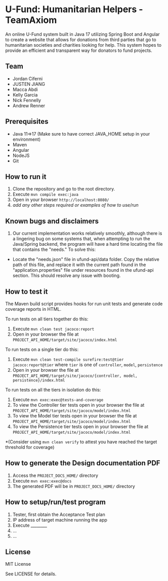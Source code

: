 # U-Fund: Humanitarian Helpers - TeamAxiom

An online U-Fund system built in Java 17 utilizing Spring Boot and Angular to create a website that allows for donations from third parties that go to humanitarian societies and charities looking for help. This system hopes to provide an efficient and transparent way for donators to fund projects.
  
## Team

- Jordan Ciferni
- JUSTEN JIANG
- Macca Abdi
- Kelly Garcia
- Nick Fennelly
- Andrew Renner

## Prerequisites

- Java 11=>17 (Make sure to have correct JAVA_HOME setup in your environment)
- Maven
- Angular
- NodeJS
- Git

## How to run it

1. Clone the repository and go to the root directory.
2. Execute `mvn compile exec:java`
3. Open in your browser `http://localhost:8080/`
4.  _add any other steps required or examples of how to use/run_

## Known bugs and disclaimers

1. Our current implementation works relatively smoothly, although there is a lingering bug on some systems that, when attempting to run the Java/Spring backend, the program will have a hard time locating the file that contains the "needs." To solve this:

- Locate the "needs.json" file in ufund-api/data folder. Copy the relative path of this file, and replace it with the current path found in the "application.properties" file under resources found in the ufund-api section. This should resolve any issue with booting.

## How to test it

The Maven build script provides hooks for run unit tests and generate code coverage
reports in HTML.

To run tests on all tiers together do this:

1. Execute `mvn clean test jacoco:report`
2. Open in your browser the file at `PROJECT_API_HOME/target/site/jacoco/index.html`

To run tests on a single tier do this:

1. Execute `mvn clean test-compile surefire:test@tier jacoco:report@tier` where `tier` is one of `controller`, `model`, `persistence`
2. Open in your browser the file at `PROJECT_API_HOME/target/site/jacoco/{controller, model, persistence}/index.html`

To run tests on all the tiers in isolation do this:

1. Execute `mvn exec:exec@tests-and-coverage`
2. To view the Controller tier tests open in your browser the file at `PROJECT_API_HOME/target/site/jacoco/model/index.html`
3. To view the Model tier tests open in your browser the file at `PROJECT_API_HOME/target/site/jacoco/model/index.html`
4. To view the Persistence tier tests open in your browser the file at `PROJECT_API_HOME/target/site/jacoco/model/index.html`

*(Consider using `mvn clean verify` to attest you have reached the target threshold for coverage)
  
  
## How to generate the Design documentation PDF

1. Access the `PROJECT_DOCS_HOME/` directory
2. Execute `mvn exec:exec@docs`
3. The generated PDF will be in `PROJECT_DOCS_HOME/` directory


## How to setup/run/test program 
1. Tester, first obtain the Acceptance Test plan
2. IP address of target machine running the app
3. Execute ________
4. ...
5. ...

## License

MIT License

See LICENSE for details.
